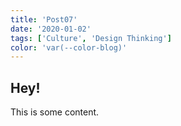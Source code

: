 ```yaml
---
title: 'Post07'
date: '2020-01-02'
tags: ['Culture', 'Design Thinking']
color: 'var(--color-blog)'
---
```


## Hey!

This is some content.